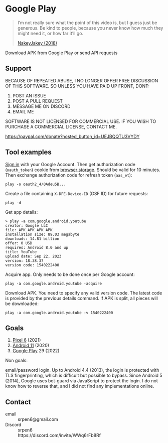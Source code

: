 # Google Play

> I’m not really sure what the point of this video is, but I guess just be
> generous. Be kind to people, because you never know how much they might need
> it, or how far it’ll go.
>
> [NakeyJakey (2018)](//youtube.com/watch?v=Cr0UYNKmrUs)

Download APK from Google Play or send API requests

## Support

BECAUSE OF REPEATED ABUSE, I NO LONGER OFFER FREE DISCUSSION OF THIS SOFTWARE. SO
UNLESS YOU HAVE PAID UP FRONT, DONT:

1. POST AN ISSUE
2. POST A PULL REQUEST
3. MESSAGE ME ON DISCORD
4. EMAIL ME

SOFTWARE IS NOT LICENSED FOR COMMERCIAL USE. IF YOU WISH TO PURCHASE A
COMMERCIAL LICENSE, CONTACT ME.

<https://paypal.com/donate?hosted_button_id=UEJBQQTU3VYDY>

## Tool examples

[Sign in](//accounts.google.com/embedded/setup/v2/android) with your Google
Account. Then get authorization code (`oauth_token`) cookie from
[browser&nbsp;storage][1]. Should be valid for 10 minutes. Then exchange
authorization code for refresh token (`aas_et`):

~~~
play -o oauth2_4/0Adeu5B...
~~~

[1]://firefox-source-docs.mozilla.org/devtools-user/storage_inspector

Create a file containing `X-DFE-Device-ID` (GSF ID) for future requests:

~~~
play -d
~~~

Get app details:

~~~
> play -a com.google.android.youtube
creator: Google LLC
file: APK APK APK APK
installation size: 89.03 megabyte
downloads: 14.81 billion
offer: 0 USD
requires: Android 8.0 and up
title: YouTube
upload date: Sep 22, 2023
version: 18.38.37
version code: 1540222400
~~~

Acquire app. Only needs to be done once per Google account:

~~~
play -a com.google.android.youtube -acquire
~~~

Download APK. You need to specify any valid version code. The latest code is
provided by the previous details command. If APK is split, all pieces will be
downloaded:

~~~
play -a com.google.android.youtube -v 1540222400
~~~

## Goals

1. [Pixel 6](//wikipedia.org/wiki/Pixel_6) (2021)
3. [Android 11](//wikipedia.org/wiki/Android_11) (2020)
4. [Google Play](//wikipedia.org/wiki/Google_Play) 29 (2022)

Non goals:

email/password login. Up to Android 4.4 (2013), the login is protected with TLS
fingerprinting, which is difficult but possible to bypass. Since
Android 5 (2014), Google uses bot-guard via JavaScript to protect the login. I
do not know how to reverse that, and I did not find any implementations online.

## Contact

<dl>
   <dt>
   email
   </dt>
   <dd>
   srpen6@gmail.com
   </dd>
   <dt>
   Discord
   </dt>
   <dd>
   srpen6
   </dd>
   <dd>
   https://discord.com/invite/WWq6rFb8Rf
   </dd>
</dl>
